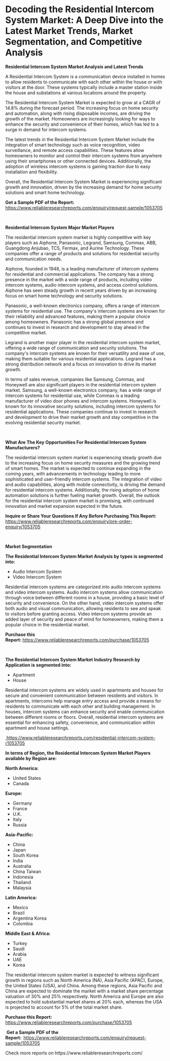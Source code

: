 <p><h1>Decoding the Residential Intercom System Market: A Deep Dive into the Latest Market Trends, Market Segmentation, and Competitive Analysis</h1></p><p><strong>Residential Intercom System Market Analysis and Latest Trends</strong></p>
<p><p>A Residential Intercom System is a communication device installed in homes to allow residents to communicate with each other within the house or with visitors at the door. These systems typically include a master station inside the house and substations at various locations around the property.</p><p>The Residential Intercom System Market is expected to grow at a CAGR of 14.8% during the forecast period. The increasing focus on home security and automation, along with rising disposable incomes, are driving the growth of the market. Homeowners are increasingly looking for ways to enhance the security and convenience of their homes, which has led to a surge in demand for intercom systems.</p><p>The latest trends in the Residential Intercom System Market include the integration of smart technology such as voice recognition, video surveillance, and remote access capabilities. These features allow homeowners to monitor and control their intercom systems from anywhere using their smartphones or other connected devices. Additionally, the adoption of wireless intercom systems is gaining traction due to easy installation and flexibility.</p><p>Overall, the Residential Intercom System Market is experiencing significant growth and innovation, driven by the increasing demand for home security solutions and smart home technology.</p></p>
<p><strong>Get a Sample PDF of the Report:&nbsp;</strong> <a href="https://www.reliableresearchreports.com/enquiry/request-sample/1053705">https://www.reliableresearchreports.com/enquiry/request-sample/1053705</a></p>
<p>&nbsp;</p>
<p><strong>Residential Intercom System Major Market Players</strong></p>
<p><p>The residential intercom system market is highly competitive with key players such as Aiphone, Panasonic, Legrand, Samsung, Commax, ABB, Guangdong Anjubao, TCS, Fermax, and Aurine Technology. These companies offer a range of products and solutions for residential security and communication needs.</p><p>Aiphone, founded in 1948, is a leading manufacturer of intercom systems for residential and commercial applications. The company has a strong presence in the market with a wide range of products, including video intercom systems, audio intercom systems, and access control solutions. Aiphone has seen steady growth in recent years driven by an increasing focus on smart home technology and security solutions.</p><p>Panasonic, a well-known electronics company, offers a range of intercom systems for residential use. The company's intercom systems are known for their reliability and advanced features, making them a popular choice among homeowners. Panasonic has a strong global presence and continues to invest in research and development to stay ahead in the competitive market.</p><p>Legrand is another major player in the residential intercom system market, offering a wide range of communication and security solutions. The company's intercom systems are known for their versatility and ease of use, making them suitable for various residential applications. Legrand has a strong distribution network and a focus on innovation to drive its market growth.</p><p>In terms of sales revenue, companies like Samsung, Commax, and Honeywell are also significant players in the residential intercom system market. Samsung, a well-known electronics company, has a wide range of intercom systems for residential use, while Commax is a leading manufacturer of video door phones and intercom systems. Honeywell is known for its innovative security solutions, including intercom systems for residential applications. These companies continue to invest in research and development to drive their market growth and stay competitive in the evolving residential security market.</p></p>
<p>&nbsp;</p>
<p><strong>What Are The Key Opportunities For Residential Intercom System Manufacturers?</strong></p>
<p><p>The residential intercom system market is experiencing steady growth due to the increasing focus on home security measures and the growing trend of smart homes. The market is expected to continue expanding in the coming years, with advancements in technology leading to more sophisticated and user-friendly intercom systems. The integration of video and audio capabilities, along with mobile connectivity, is driving the demand for residential intercom systems. Additionally, the rising adoption of home automation solutions is further fueling market growth. Overall, the outlook for the residential intercom system market is promising, with continued innovation and market expansion expected in the future.</p></p>
<p><strong>Inquire or Share Your Questions If Any Before Purchasing This Report:</strong> <a href="https://www.reliableresearchreports.com/enquiry/pre-order-enquiry/1053705">https://www.reliableresearchreports.com/enquiry/pre-order-enquiry/1053705</a></p>
<p>&nbsp;</p>
<p><strong>Market Segmentation</strong></p>
<p><strong>The Residential Intercom System Market Analysis by types is segmented into:</strong></p>
<p><ul><li>Audio Intercom System</li><li>Video Intercom System</li></ul></p>
<p><p>Residential intercom systems are categorized into audio intercom systems and video intercom systems. Audio intercom systems allow communication through voice between different rooms in a house, providing a basic level of security and convenience. On the other hand, video intercom systems offer both audio and visual communication, allowing residents to see and speak to visitors before granting access. Video intercom systems provide an added layer of security and peace of mind for homeowners, making them a popular choice in the residential market.</p></p>
<p><strong>Purchase this Report:&nbsp;</strong><a href="https://www.reliableresearchreports.com/purchase/1053705">https://www.reliableresearchreports.com/purchase/1053705</a></p>
<p>&nbsp;</p>
<p><strong>The Residential Intercom System Market Industry Research by Application is segmented into:</strong></p>
<p><ul><li>Apartment</li><li>House</li></ul></p>
<p><p>Residential intercom systems are widely used in apartments and houses for secure and convenient communication between residents and visitors. In apartments, intercoms help manage entry access and provide a means for residents to communicate with each other and building management. In houses, intercom systems can enhance security and enable communication between different rooms or floors. Overall, residential intercom systems are essential for enhancing safety, convenience, and communication within apartment and house settings.</p></p>
<p><a href="https://www.reliableresearchreports.com/residential-intercom-system-r1053705">&nbsp;https://www.reliableresearchreports.com/residential-intercom-system-r1053705</a></p>
<p><strong>In terms of Region, the Residential Intercom System Market Players available by Region are:</strong></p>
<p>
    <p> <strong> North America: </strong>
        <ul>
            <li>United States</li>
            <li>Canada</li>
        </ul>
        </p> 
    <p> <strong> Europe: </strong>
        <ul>
            <li>Germany</li>
            <li>France</li>
            <li>U.K.</li>
            <li>Italy</li>
            <li>Russia</li>
        </ul>
        </p> 
    <p> <strong> Asia-Pacific: </strong>
        <ul>
            <li>China</li>
            <li>Japan</li>
            <li>South Korea</li>
            <li>India</li>
            <li>Australia</li>
            <li>China Taiwan</li>
            <li>Indonesia</li>
            <li>Thailand</li>
            <li>Malaysia</li>
        </ul>
        </p> 
    <p> <strong> Latin America: </strong>
        <ul>
            <li>Mexico</li>
            <li>Brazil</li>
            <li>Argentina Korea</li>
            <li>Colombia</li>
        </ul>
        </p> 
    <p> <strong> Middle East & Africa: </strong>
        <ul>
            <li>Turkey</li>
            <li>Saudi</li>
            <li>Arabia</li>
            <li>UAE</li>
            <li>Korea</li>
        </ul>
    </p>
    </p>
<p><p>The residential intercom system market is expected to witness significant growth in regions such as North America (NA), Asia Pacific (APAC), Europe, the United States (USA), and China. Among these regions, Asia Pacific and China are expected to dominate the market with a market share percentage valuation of 30% and 25% respectively. North America and Europe are also expected to hold substantial market shares at 20% each, whereas the USA is projected to account for 5% of the total market share.</p></p>
<p><strong>Purchase this Report: </strong><a href="https://www.reliableresearchreports.com/purchase/1053705">https://www.reliableresearchreports.com/purchase/1053705</a></p>
<p>&nbsp;<strong>Get a Sample PDF of the Report:&nbsp;&nbsp;</strong><a href="https://www.reliableresearchreports.com/enquiry/request-sample/1053705">https://www.reliableresearchreports.com/enquiry/request-sample/1053705</a></p>
<p><strong></strong></p>
<p>Check more reports on https://www.reliableresearchreports.com/</p>